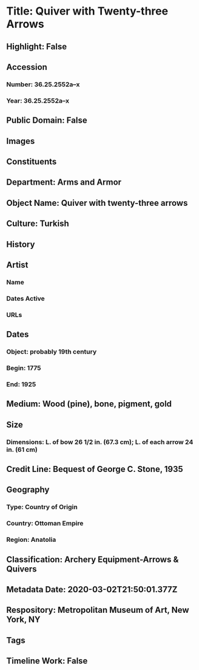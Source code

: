 # Title: Quiver with Twenty-three Arrows
## Highlight: False
## Accession
### Number: 36.25.2552a–x
### Year: 36.25.2552a–x
## Public Domain: False
## Images
## Constituents
## Department: Arms and Armor
## Object Name: Quiver with twenty-three arrows
## Culture: Turkish
## History
## Artist
### Name
### Dates Active
### URLs
## Dates
### Object: probably 19th century
### Begin: 1775
### End: 1925
## Medium: Wood (pine), bone, pigment, gold
## Size
### Dimensions: L. of bow 26 1/2 in. (67.3 cm); L. of each arrow 24 in. (61 cm)
## Credit Line: Bequest of George C. Stone, 1935
## Geography
### Type: Country of Origin
### Country: Ottoman Empire
### Region: Anatolia
## Classification: Archery Equipment-Arrows & Quivers
## Metadata Date: 2020-03-02T21:50:01.377Z
## Respository: Metropolitan Museum of Art, New York, NY
## Tags
## Timeline Work: False